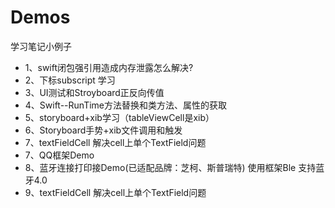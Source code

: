 # Demos
学习笔记小例子
* 1、swift闭包强引用造成内存泄露怎么解决?
* 2、下标subscript 学习
* 3、UI测试和Stroyboard正反向传值
* 4、Swift--RunTime方法替换和类方法、属性的获取
* 5、storyboard+xib学习（tableViewCell是xib）
* 6、Storyboard手势+xib文件调用和触发
* 7、textFieldCell  解决cell上单个TextField问题
* 7、QQ框架Demo
* 8、蓝牙连接打印接Demo(已适配品牌：芝柯、斯普瑞特) 使用框架Ble 支持蓝牙4.0
* 9、textFieldCell  解决cell上单个TextField问题

